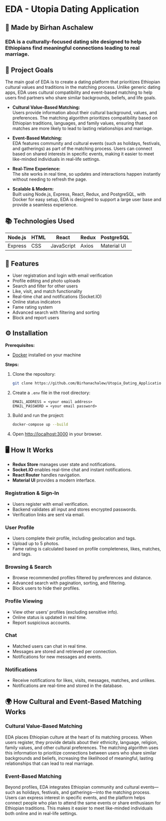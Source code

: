 # EDA - Utopia Dating Application

## 💼 Made by Birhan Aschalew

### EDA is a culturally-focused dating site designed to help Ethiopians find meaningful connections leading to real marriage.

## 🎯 Project Goals

The main goal of EDA is to create a dating platform that prioritizes Ethiopian cultural values and traditions in the matching process. Unlike generic dating apps, EDA uses cultural compatibility and event-based matching to help users find partners who share similar backgrounds, beliefs, and life goals.

- **Cultural Value-Based Matching:**  
  Users provide information about their cultural background, values, and preferences. The matching algorithm prioritizes compatibility based on Ethiopian traditions, languages, and family values, ensuring that matches are more likely to lead to lasting relationships and marriage.

- **Event-Based Matching:**  
  EDA features community and cultural events (such as holidays, festivals, and gatherings) as part of the matching process. Users can connect based on shared interests in specific events, making it easier to meet like-minded individuals in real-life settings.

- **Real-Time Experience:**  
  The site works in real time, so updates and interactions happen instantly without needing to refresh the page.

- **Scalable & Modern:**  
  Built using Node.js, Express, React, Redux, and PostgreSQL, with Docker for easy setup, EDA is designed to support a large user base and provide a seamless experience.

## 📚 Technologies Used

| Node.js | HTML | React | Redux | PostgreSQL |
|---------|------|-------|-------|------------|
| Express | CSS  | JavaScript | Axios | Material UI |

## 📝 Features

- User registration and login with email verification
- Profile editing and photo uploads
- Search and filter for other users
- Like, visit, and match functionality
- Real-time chat and notifications (Socket.IO)
- Online status indicators
- Fame rating system
- Advanced search with filtering and sorting
- Block and report users

## ⚙️ Installation

**Prerequisites:**  
- [Docker](https://www.docker.com/) installed on your machine

**Steps:**
1. Clone the repository:
   ```bash
   git clone https://github.com/Birhanachalew/Utopia_Dating_Application.git
   ```
2. Create a `.env` file in the root directory:
   ```
   EMAIL_ADDRESS = <your email address>
   EMAIL_PASSWORD = <your email password>
   ```
3. Build and run the project:
   ```bash
   docker-compose up --build
   ```
4. Open [http://localhost:3000](http://localhost:3000) in your browser.

## 🖥️ How It Works

- **Redux Store** manages user state and notifications.
- **Socket.IO** enables real-time chat and instant notifications.
- **React Router** handles navigation.
- **Material UI** provides a modern interface.

### Registration & Sign-In

- Users register with email verification.
- Backend validates all input and stores encrypted passwords.
- Verification links are sent via email.

### User Profile

- Users complete their profile, including geolocation and tags.
- Upload up to 5 photos.
- Fame rating is calculated based on profile completeness, likes, matches, and tags.

### Browsing & Search

- Browse recommended profiles filtered by preferences and distance.
- Advanced search with pagination, sorting, and filtering.
- Block users to hide their profiles.

### Profile Viewing

- View other users’ profiles (excluding sensitive info).
- Online status is updated in real time.
- Report suspicious accounts.

### Chat

- Matched users can chat in real time.
- Messages are stored and retrieved per connection.
- Notifications for new messages and events.

### Notifications

- Receive notifications for likes, visits, messages, matches, and unlikes.
- Notifications are real-time and stored in the database.

## 🌍 How Cultural and Event-Based Matching Works

### Cultural Value-Based Matching

EDA places Ethiopian culture at the heart of its matching process. When users register, they provide details about their ethnicity, language, religion, family values, and other cultural preferences. The matching algorithm uses this information to prioritize connections between users who share similar backgrounds and beliefs, increasing the likelihood of meaningful, lasting relationships that can lead to real marriage.

### Event-Based Matching

Beyond profiles, EDA integrates Ethiopian community and cultural events—such as holidays, festivals, and gatherings—into the matching process. Users can express interest in specific events, and the platform helps connect people who plan to attend the same events or share enthusiasm for Ethiopian traditions. This makes it easier to meet like-minded individuals both online and in real-life settings.

